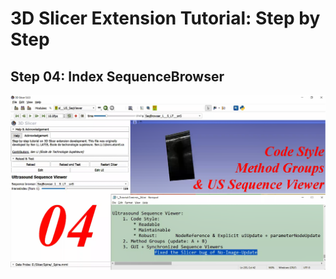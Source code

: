 # <a href="https://github.com/SenonETS/3DSlicerTutorial_ExtensionModuleDevelopment/" style="text-decoration:none">3D Slicer Extension Tutorial: Step by Step</a>



## <a href="./" style="text-decoration:none">Step 04: Index SequenceBrowser</a>

<img src="sl_04__Summary.png" alt="isolated" width="1080"/>
